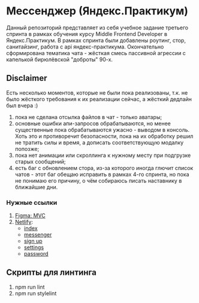 # Мессенджер (Яндекс.Практикум)

Данный репозиторий представляет из себя учебное задание третьего спринта в рамках обучения курсу Middle Frontend Developer в Яндекс.Практикум.
В рамках спринта были добавлены роутинг, стор, санитайзинг, работа с api яндекс-практикума. Окончательно сформирована тематика чата - жёсткая смесь пассивной агрессии с капелькой бирюлёвской "доброты" 90-х.

## Disclaimer

Есть несколько моментов, которые не были пока реализованы, т.к. не было жёсткого требования к их реализации сейчас, а жёсткий дедлайн был вчера :)
1. пока не сделана отсылка файлов в чат - только аватары;
2. основные ошибки апи-запросов обрабатываются, но менее существенные пока обрабатываются ужасно - выводом в консоль. Хоть это и противоречит безопасности, пока на их обработку решил не тратить силы и время, а дописать соответствующую модалку попозже;
3. пока нет анимации или скроллинга к нужному месту при подгрузке старых сообщений;
4. есть баг с обновлением стора, из-за которого иногда глючит список чатов - этот баг обещаю исправить в рамках 4-го спринта, но пока не понимаю его причину, о чём собираюсь писать наставнику в ближайшие дни.


### Нужные ссылки

1. [Figma: MVC](https://www.figma.com/file/sbtB0RzeT89V7y3rvyzy6x/Yandex-Praktikum%3A-Sprint-1?type=design&node-id=0%3A1&mode=design&t=Si48pxi8MbvwfP5q-1)
2. [Netlify](https://yandex-praktikum-akamych-1.netlify.app/):
     * [index](https://yandex-praktikum-akamych-1.netlify.app/)
     * [messenger](https://yandex-praktikum-akamych-1.netlify.app/messenger)
     * [sign up](https://yandex-praktikum-akamych-1.netlify.app/sign-up)
     * [settings](https://yandex-praktikum-akamych-1.netlify.app/settings)
     * [password](https://yandex-praktikum-akamych-1.netlify.app/settings/password)

## Скрипты для линтинга
1. npm run lint
2. npm run stylelint
